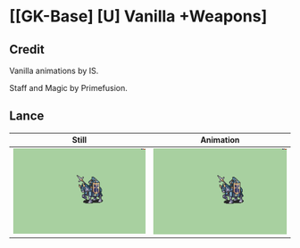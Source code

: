 # [\[GK-Base\] \[U\] Vanilla +Weapons]

## Credit

Vanilla animations by IS.

Staff and Magic by Primefusion.

## Lance

| Still | Animation |
| :---: | :-------: |
| ![Lance still](./Lance_000.png) | ![Lance animation](./Lance.gif) |
